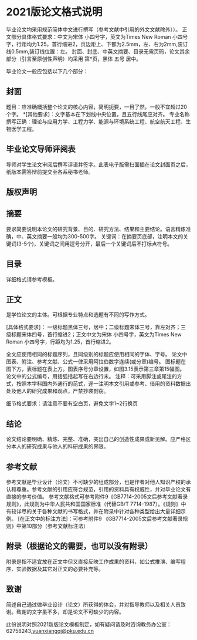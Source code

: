 # 2021版论文格式说明

毕业论文均采用规范简体中文进行撰写（参考文献中引用的外文文献除外））。
正文部分具体格式要求：中文为宋体 小四号字，英文为Times New Roman 小四号字，行距均为1.25，首行缩进2，页边距上、下都为2.5mm，左、右为2mm,装订线0.5mm,装订线位置：左。
封面、封底、中英文摘要、目录无需页码，论文其余部分（引言至原创性声明）均采用 第*页，黑体 五号 居中。 

毕业论文一般应包括以下几个部分： 

## 封面

题目：应准确概括整个论文的核心内容，简明扼要，一目了然。一般不宜超过20个字。 
*[其他要求]：文字基本在下划线中央位置，且五行线尾应对齐。
专业名称撰写正确：理论与应用力学、工程力学、能源与环境系统工程、航空航天工程、生物医学工程。 

## 毕业论文导师评阅表

导师对学生论文审阅后撰写评语并签字。此表电子版需扫面插在论文封面页之后，纸版本需答辩前提交至各系秘书老师。 

## 版权声明

## 摘要

要求简要说明本论文的研究背景、目的、研究方法、结果和主要结论。语言精炼准确，中、英文摘要一般均为300-500字。 
关键词：在摘要页底部，注明本文的关键词(3-5个)，关键词之间用逗号分开，最后一个关键词后不打标点符号。 

## 目录

详细格式请参考模板。

## 正文

是学位论文的主体。可根据专业特点和选题有不同的写作方式。 

[具体格式要求]： 一级标题黑体三号，居中；二级标题宋体三号，靠左对齐；三级标题宋体四号，首行缩进2；正文中文为宋体 小四号字，英文为Times New Roman 小四号字，行距均为1.25，首行缩进2。

全文应使用相同的标题序列，且同级别的标题应使用相同的字体、字号。 
论文中图表、附注、参考文献、公式一律采用阿拉伯数字连续(或分章)编号。
图标题在图下方，表标题在表上方。图表序号分章设置，如图3.15表示第三章第15幅图。
论文中的公式编号，用括弧括起写在右边行末。 
注释：可采用脚注或尾注的方式，按照本学科国内外通行的范式，逐一注明本文引用或参考、借用的资料数据出处及他人的研究成果和观点，严禁抄袭剽窃。 

细节格式要求：请注意不要有空白页，避免文字1~2行换页 

## 结论

论文结论要明确、精炼、完整、准确，突出自己的创造性成果或新见解。应严格区分本人的研究成果与他人的科研成果的界限。 

## 参考文献

参考文献是毕业设计（论文）不可缺少的组成部分，也是作者对他人知识产权的承认和尊重。参考文献的引用应符合规范，引用的资料具有权威性，并对毕业论文有直接的参考价值。 
参考文献格式可参考附件9《GB7714-2005文后参考文献著录规则》，此规则为中华人民共和国国家标准（代替GB/T 7714-1987）。《规则》中有较详尽的关于各种文献的书写格式，并在附录中针对各种类型给出大量详细示例。 
[在正文中的标注方法]：可参考附件9 《GB7714-2005文后参考文献著录规则》中第10部分（参考文献标注法） 

## 附录（根据论文的需要，也可以没有附录）

附录是指不适宜放在正文中但又直接反映工作成果的资料，如公式推演、编写程序、实验数据及其它对正文的必要补充等。 

## 致谢

简述自己通过做毕业设计（论文）所获得的体会，并对指导教师以及相关人员致谢。致谢的文字虽不多，却是论文不可缺少的内容。 


此份说明对照2021新版论文模板制定，如有疑问请及时咨询教务办公室：62758243,yuanxiangqi@pku.edu.cn